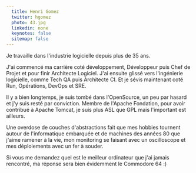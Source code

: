 ```yaml
---
  title: Henri Gomez
  twitter: hgomez
  photo: 43.jpg
  linkedin: none
  keynotes: false
  sitemap: false
---
```

Je travaille dans l'industrie logicielle depuis plus de 35 ans.

J'ai commencé ma carrière coté développement, Développeur puis Chef de Projet et pour finir Architecte Logiciel.
J'ai ensuite glissé vers l'ingénierie logicielle, comme Tech QA puis Architecte CI.
Et je sévis maintenant coté Run, Opérations, DevOps et SRE.

Il y a bien longtemps, je suis tombé dans l'OpenSource, un peu par hasard et j'y suis resté par conviction. 
Membre de l'Apache Fondation, pour avoir contribué à Apache Tomcat, je suis plus ASL que GPL mais l'important est ailleurs.

Une overdose de couches d'abstractions fait que mes hobbies tournent autour de l'informatique embarquée et de machines des années 80 que j'aime ramener à la vie, mon monitoring se faisant avec un oscilloscope et mes déploiements avec un fer à souder.

Si vous me demandez quel est le meilleur ordinateur que j'ai  jamais rencontré, ma réponse sera bien évidemment le Commodore 64 :)
